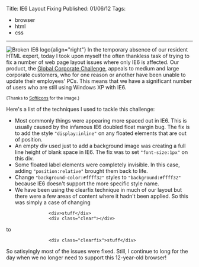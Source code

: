 Title: IE6 Layout Fixing
Published: 01/06/12
Tags:
  - browser
  - html
  - css
---
![Broken IE6 logo](/posts/img/ie-broken.png){align="right"}
In the temporary absence of our resident HTML expert, today I took upon myself the often thankless task of trying to fix a number of web page layout issues where only IE6 is affected.
Our product, the [Global Corporate Challenge](https://www.virginpulse.com/globalchallenge), appeals to medium and large corporate customers,
who for one reason or another have been unable to update their employees' PCs.
This  means that we have a significant number of users who are still using Windows XP with IE6.

<small>(Thanks to [SoftIcons](http://www.softicons.com/application-icons/psferox-icons-by-psferox/internet-explorer-icon) for the image.)</small>

Here's a list of the techniques I used to tackle this challenge:

- Most commonly things were appearing more spaced out in IE6. This is usually caused by the infamous IE6 doubled float margin bug. The fix is to add the style `"display:inline"` on any floated elements that are out of position.
- An empty div used just to add a background image was creating a full line height of blank space in IE6. The fix was to set `"font-size:1px"` on this div.
- Some floated label elements were completely invisible. In this case, adding `"position:relative"` brought them back to life.
- Change `"background-color:#ffff32"` styles to `"background:#ffff32"` because IE6 doesn't support the more specific style name.
- We have been using the clearfix technique in much of our layout but there were a few areas of content where it hadn't been applied. So this was simply a case of changing
```
                <div>stuff</div>
                <div class="clear"></div>
```
to
```
                <div class="clearfix">stuff</div>
```

So satisyingly most of the issues were fixed. Still, I continue to long for the day when we no longer need to support this 12-year-old browser!

